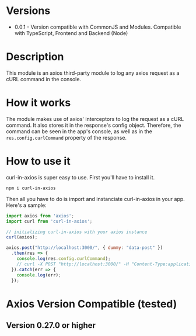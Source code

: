 # Versions
* 0.0.1 - Version compatible with CommonJS and Modules. Compatible with TypeScript, Frontend and Backend (Node)

# Description

This module is an axios third-party module to log any axios request as a cURL command in the console.

# How it works

The module makes use of axios' interceptors to log the request as a cURL command. It also stores it in the response's config object. Therefore, the command can be seen in the app's console, as well as in the `res.config.curlCommand` property of the response.

# How to use it

curl-in-axios is super easy to use. First you'll have to install it.

```shell
npm i curl-in-axios
```

Then all you have to do is import and instanciate curl-in-axios in your app. Here's a sample:

```javascript
import axios from 'axios';
import curl from 'curl-in-axios';

// initializing curl-in-axios with your axios instance
curl(axios);

axios.post("http://localhost:3000/", { dummy: "data-post" })
  .then(res => {
    console.log(res.config.curlCommand);
    // curl -X POST "http://localhost:3000/" -H "Content-Type:application/x-www-form-urlencoded" --data '{"dummy":"data-post"}'
  }).catch(err => {
    console.log(err);
  });
```

# Axios Version Compatible (tested)

## Version 0.27.0 or higher